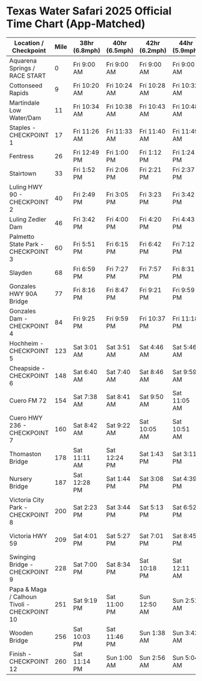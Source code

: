 # Texas Water Safari 2025 Official Time Chart (App-Matched)

| Location / Checkpoint                        | Mile | 38hr (6.8mph) | 40hr (6.5mph) | 42hr (6.2mph) | 44hr (5.9mph) | 46hr (5.7mph) | 50hr (5.2mph) | 55hr (4.7mph) | 60hr (4.3mph) | 70hr (3.7mph) | 80hr (3.3mph) |
|----------------------------------------------|------|---------------|---------------|---------------|---------------|---------------|---------------|---------------|---------------|---------------|---------------|
| Aquarena Springs / RACE START                | 0    | Fri 9:00 AM   | Fri 9:00 AM   | Fri 9:00 AM   | Fri 9:00 AM   | Fri 9:00 AM   | Fri 9:00 AM   | Fri 9:00 AM   | Fri 9:00 AM   | Fri 9:00 AM   | Fri 9:00 AM   |
| Cottonseed Rapids                            | 9    | Fri 10:20 AM  | Fri 10:24 AM  | Fri 10:28 AM  | Fri 10:32 AM  | Fri 10:36 AM  | Fri 10:45 AM  | Fri 10:55 AM  | Fri 11:06 AM  | Fri 11:27 AM  | Fri 11:48 AM  |
| Martindale Low Water/Dam                     | 11   | Fri 10:34 AM  | Fri 10:38 AM  | Fri 10:43 AM  | Fri 10:48 AM  | Fri 10:53 AM  | Fri 11:03 AM  | Fri 11:15 AM  | Fri 11:27 AM  | Fri 11:52 AM  | Fri 12:16 PM  |
| Staples - CHECKPOINT 1                       | 17   | Fri 11:26 AM  | Fri 11:33 AM  | Fri 11:40 AM  | Fri 11:49 AM  | Fri 11:56 AM  | Fri 12:11 PM  | Fri 12:31 PM  | Fri 12:50 PM  | Fri 1:28 PM   | Fri 2:06 PM   |
| Fentress                                     | 26   | Fri 12:49 PM  | Fri 1:00 PM  | Fri 1:12 PM   | Fri 1:24 PM   | Fri 1:36 PM   | Fri 2:00 PM   | Fri 2:31 PM   | Fri 3:00 PM   | Fri 4:01 PM   | Fri 5:00 PM   |
| Stairtown                                    | 33   | Fri 1:52 PM   | Fri 2:06 PM   | Fri 2:21 PM   | Fri 2:37 PM   | Fri 2:52 PM   | Fri 3:22 PM   | Fri 4:01 PM   | Fri 4:39 PM   | Fri 5:56 PM   | Fri 7:12 PM   |
| Luling HWY 90 - CHECKPOINT 2                 | 40   | Fri 2:49 PM   | Fri 3:05 PM   | Fri 3:23 PM   | Fri 3:42 PM   | Fri 4:00 PM   | Fri 4:37 PM   | Fri 5:23 PM   | Fri 6:09 PM   | Fri 7:40 PM   | Fri 9:11 PM   |
| Luling Zedler Dam                            | 46   | Fri 3:42 PM   | Fri 4:00 PM   | Fri 4:20 PM   | Fri 4:43 PM   | Fri 5:03 PM   | Fri 5:45 PM   | Fri 6:39 PM   | Fri 7:31 PM   | Fri 9:16 PM   | Fri 11:01 PM   |
| Palmetto State Park - CHECKPOINT 3           | 60   | Fri 5:51 PM   | Fri 6:15 PM   | Fri 6:42 PM   | Fri 7:12 PM   | Fri 7:39 PM   | Fri 8:34 PM   | Fri 9:45 PM   | Fri 10:54 PM   | Fri 1:13 PM  | Sat 3:31 AM   |
| Slayden                                      | 68   | Fri 6:59 PM   | Fri 7:27 PM   | Fri 7:57 PM   | Fri 8:31 PM   | Fri 9:01 PM   | Fri 10:04 PM   | Fri 11:23 PM  | Fri 12:41 PM  | Sat 3:18 AM   | Sat 5:54 AM   |
| Gonzales HWY 90A Bridge                      | 77   | Fri 8:16 PM   | Fri 8:47 PM   | Fri 9:21 PM   | Fri 9:59 PM   | Fri 10:34 PM   | Fri 11:44 PM  | Sat 1:14 AM  | Sat 2:42 AM   | Sat 5:39 AM   | Sat 8:35 AM   |
| Gonzales Dam - CHECKPOINT 4                  | 84   | Fri 9:25 PM   | Fri 9:59 PM   | Fri 10:37 PM  | Fri 11:18 PM  | Fri 11:56 PM  | Sat 1:14 AM  | Sat 2:53 AM   | Sat 4:30 AM   | Sat 7:45 AM   | Sat 10:59 AM   |
| Hochheim - CHECKPOINT 5                      |123   | Sat 3:01 AM   | Sat 3:51 AM   | Sat 4:46 AM   | Sat 5:46 AM   | Sat 6:41 AM   | Sat 8:34 AM   | Sat 10:58 AM   | Sat 1:18 PM  | Sat 6:02 PM   | Sat 10:43 PM   |
| Cheapside - CHECKPOINT 6                     |148   | Sat 6:40 AM   | Sat 7:40 AM   | Sat 8:46 AM   | Sat 9:59 AM   | Sat 11:05 AM   | Sat 1:20 PM  | Sat 4:13 PM   | Sat 7:02 PM   | Sun 12:43 AM   | Sun 6:21 AM   |
| Cuero FM 72                                  |154   | Sat 7:38 AM   | Sat 8:41 AM   | Sat 9:50 AM   | Sat 11:05 AM   | Sat 12:15 PM  | Sat 2:36 PM  | Sat 5:37 PM   | Sat 8:33 PM   | Sun 2:30 AM   | Sun 8: AM   |
| Cuero HWY 236 - CHECKPOINT 7                 |160   | Sat 8:42 AM   | Sat 9:22 AM   | Sat 10:05 AM  | Sat 10:51 AM  | Sat 11:30 AM  | Sat 1:16 PM   | Sat 4:00 PM   | Sat 6:44 PM   | Sat 11:56 PM  | Sun 5:08 AM   |
| Thomaston Bridge                             |178   | Sat 11:11 AM  | Sat 12:24 PM  | Sat 1:43 PM  | Sat 3:11 PM   | Sat 4:31 PM   | Sat 7:15 PM   | Sat 10:44 PM   | Sat 2:08 AM   | Sun 9:00 AM   | Sun 3:48 PM   |
| Nursery Bridge                               |187   | Sat 12:28 PM  | Sat 1:44 PM   | Sat 3:08 PM   | Sat 4:39 PM   | Sat 6:04 PM   | Sat 8:55 PM   | Sat 12:34 AM   | Sun 4:08 AM   | Sun 11:21 AM   | Sun 6:29 PM   |
| Victoria City Park - CHECKPOINT 8            |200   | Sat 2:23 PM   | Sat 3:44 PM   | Sat 5:13 PM   | Sat 6:52 PM   | Sat 8:22 PM   | Sat 11:25 PM   | Sun 3:20 AM  | Sun 7:09 AM   | Sun 2:51 PM  | Sun 10:29 AM   |
| Victoria HWY 59                              |209   | Sat 4:01 PM   | Sat 5:27 PM   | Sat 7:01 PM   | Sat 8:45 PM   | Sat 10:20 PM   | Sat 1:34 AM  | Sun 4:42 AM   | Sun 9:43 AM   | Sun 5:52 PM   | Sun 1:55 AM   |
| Swinging Bridge - CHECKPOINT 9               |228   | Sat 7:00 PM   | Sat 8:34 PM   | Sat 10:18 PM   | Sat 12:11 AM  | Sun 12:08 AM  | Sun 5:28 AM   | Sun 9:59 AM   | Sun 2:24 PM  | Sun 11:20 PM   | Mon 8:09 AM  |
| Papa & Maga / Calhoun Tivoli - CHECKPOINT 10 |251   | Sat 9:19 PM   | Sat 11:00 PM  | Sun 12:50 AM  | Sun 2:51 AM   | Sun 4:43 AM   | Sun 8:30 AM   | Sun 1:19 PM   | Sun 6:02 PM   | Mon 3:34 AM   | Mon 1:00 PM   |
| Wooden Bridge                                |256   | Sat 10:03 PM  | Sat 11:46 PM  | Sun 1:38 AM   | Sun 3:42 AM   | Sun 5:36 AM   | Sun 9:27 AM   | Sun 2:23 PM   | Sun 7:11 PM   | Mon 4:55 AM   | Mon 2:32 AM   |
| Finish - CHECKPOINT 12                       |260   | Sat 11:14 PM  | Sun 1:00 AM   | Sun 2:56 AM   | Sun 5:04 AM   | Sun 7:01 AM   | Sun 11:00 AM  | Sun 4:05 PM   | Sun 9:02 PM   | Mon 7:04 AM   | Mon 5:00 PM  |